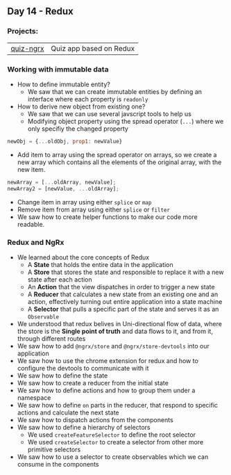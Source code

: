 ## Day 14 -  Redux

### Projects:
|     |     |
| --- | --- |
| [quiz-ngrx](quiz-ngrx/) | Quiz app based on Redux |

### Working with immutable data
* How to define immutable entity?
  * We saw that we can create immutable entities by defining an interface where each property is `readonly`
* How to derive new object from existing one?
  * We saw that we can use several javscript tools to help us
  * Modifying object property using the spread operator (`...`) where we only specifiy the changed property
  
```javascript
newObj = {...oldObj, prop1: newValue}
```

  * Add item to array using the spread operator on arrays, so we create a new array which contains all the elements of the original array, with the new item.

```javascript
newArray = [...oldArray, newValue];
newArray2 = [newValue, ...oldArray];
```

  * Change item in array using either `splice` or `map`
  * Remove item from array using either `splice` or `filter`
* We saw how to create helper functions to make our code more readable.

### Redux and NgRx
* We learned about the core concepts of Redux
    - A **State** that holds the entire data in the application
    - A **Store** that stores the state and responsible to replace it with a new state after each action
    - An **Action** that the view dispatches in order to trigger a new state
    - A **Reducer** that calculates a new state from an existing one and an action, effectively turning out entire application into a state machine
    - A **Selector** that pulls a specific part of the state and serves it as an `Observable`
* We understood that redux belives in Uni-directional flow of data, where the store is the **Single point of truth** and data flows to it, and from it, through different routes
* We saw how to add `@ngrx/store` and `@ngrx/store-devtools` into our application
* We saw how to use the chrome extension for redux and how to configure the devtools to communicate with it
* We saw how to define the state
* We saw how to create a reducer from the initial state
* We saw how to define actions and how to group them under a namespace
* We saw how to define `on` parts in the reducer, that respond to specific actions and calculate the next state
* We saw how to dispatch actions from the components
* We saw how to define a hierarchy of selectors
    - We used `createFeatureSelector` to define the root selector
    - We used `createSelector` to create a selector from other more primitive selectors
* We saw how to use a selector to create observables which we can consume in the components

